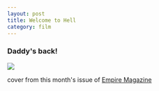 ```yaml
---
layout: post
title: Welcome to Hell
category: film
---
```


### Daddy's back!

![](http://farm3.static.flickr.com/2327/2070704033_a42dc5e20d.jpg)

cover from this month's issue of [Empire Magazine](http://www.empireonline.com/heiscoming/)

